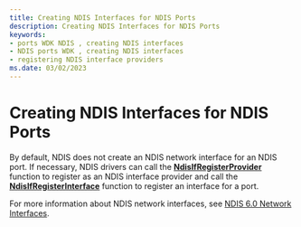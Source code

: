 ```yaml
---
title: Creating NDIS Interfaces for NDIS Ports
description: Creating NDIS Interfaces for NDIS Ports
keywords:
- ports WDK NDIS , creating NDIS interfaces
- NDIS ports WDK , creating NDIS interfaces
- registering NDIS interface providers
ms.date: 03/02/2023
---
```


# Creating NDIS Interfaces for NDIS Ports





By default, NDIS does not create an NDIS network interface for an NDIS port. If necessary, NDIS drivers can call the [**NdisIfRegisterProvider**](/windows-hardware/drivers/ddi/ndis/nf-ndis-ndisifregisterprovider) function to register as an NDIS interface provider and call the [**NdisIfRegisterInterface**](/windows-hardware/drivers/ddi/ndis/nf-ndis-ndisifregisterinterface) function to register an interface for a port.

For more information about NDIS network interfaces, see [NDIS 6.0 Network Interfaces](/windows-hardware/drivers/ddi/_netvista/).

 

